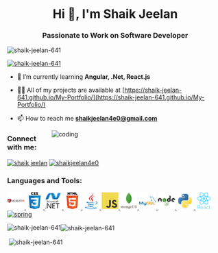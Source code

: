 <h1 align="center">Hi 👋, I'm Shaik Jeelan</h1>
<h3 align="center">Passionate to Work on Software Developer</h3>

<p align="left"> <img src="https://komarev.com/ghpvc/?username=shaik-jeelan-641&label=Profile%20views&color=0e75b6&style=flat" alt="shaik-jeelan-641" /> </p>

<p align="left"> <a href="https://github.com/ryo-ma/github-profile-trophy"><img src="https://github-profile-trophy.vercel.app/?username=shaik-jeelan-641" alt="shaik-jeelan-641" /></a> </p>

- 🌱 I’m currently learning **Angular, .Net, React.js**

- 👨‍💻 All of my projects are available at [https://shaik-jeelan-641.github.io/My-Portfolio/](https://shaik-jeelan-641.github.io/My-Portfolio/)

- 📫 How to reach me **shaikjeelan4e0@gmail.com**

<img  align="right" alt="coding" width="400" src="https://miro.medium.com/v2/resize:fit:1280/1*e5lN5-f5pmv5xx3GjruTMA.gif">


<p align="left">
<h3 align="left">Connect with me:</h3>

<a href="https://fb.com/shaik jeelan" target="blank"><img align="center" src="https://raw.githubusercontent.com/rahuldkjain/github-profile-readme-generator/master/src/images/icons/Social/facebook.svg" alt="shaik jeelan" height="30" width="40" /></a>
<a href="https://www.hackerrank.com/shaikjeelan4e0" target="blank"><img align="center" src="https://raw.githubusercontent.com/rahuldkjain/github-profile-readme-generator/master/src/images/icons/Social/hackerrank.svg" alt="shaikjeelan4e0" height="30" width="40" /></a>
</p>

<h3 align="left">Languages and Tools:</h3>
<p align="left" text-decoration="none"> <a href="https://angular.io" target="_blank" rel="noreferrer"> <img src="https://raw.githubusercontent.com/devicons/devicon/master/icons/angularjs/angularjs-original-wordmark.svg" alt="angularjs" width="40" height="40"/> </a> <a href="https://www.w3schools.com/css/" target="_blank" rel="noreferrer"> <img src="https://raw.githubusercontent.com/devicons/devicon/master/icons/css3/css3-original-wordmark.svg" alt="css3" width="40" height="40"/> </a> <a href="https://dotnet.microsoft.com/" target="_blank" rel="noreferrer"> <img src="https://raw.githubusercontent.com/devicons/devicon/master/icons/dot-net/dot-net-original-wordmark.svg" alt="dotnet" width="40" height="40"/> </a> <a href="https://www.w3.org/html/" target="_blank" rel="noreferrer"> <img src="https://raw.githubusercontent.com/devicons/devicon/master/icons/html5/html5-original-wordmark.svg" alt="html5" width="40" height="40"/> </a> <a href="https://www.java.com" target="_blank" rel="noreferrer"> <img src="https://raw.githubusercontent.com/devicons/devicon/master/icons/java/java-original.svg" alt="java" width="40" height="40"/> </a> <a href="https://developer.mozilla.org/en-US/docs/Web/JavaScript" target="_blank" rel="noreferrer"> <img src="https://raw.githubusercontent.com/devicons/devicon/master/icons/javascript/javascript-original.svg" alt="javascript" width="40" height="40"/> </a> <a href="https://www.mongodb.com/" target="_blank" rel="noreferrer"> <img src="https://raw.githubusercontent.com/devicons/devicon/master/icons/mongodb/mongodb-original-wordmark.svg" alt="mongodb" width="40" height="40"/> </a> <a href="https://www.mysql.com/" target="_blank" rel="noreferrer"> <img src="https://raw.githubusercontent.com/devicons/devicon/master/icons/mysql/mysql-original-wordmark.svg" alt="mysql" width="40" height="40"/> </a> <a href="https://nodejs.org" target="_blank" rel="noreferrer"> <img src="https://raw.githubusercontent.com/devicons/devicon/master/icons/nodejs/nodejs-original-wordmark.svg" alt="nodejs" width="40" height="40"/> </a> <a href="https://www.python.org" target="_blank" rel="noreferrer"> <img src="https://raw.githubusercontent.com/devicons/devicon/master/icons/python/python-original.svg" alt="python" width="40" height="40"/> </a> <a href="https://reactjs.org/" target="_blank" rel="noreferrer"> <img src="https://raw.githubusercontent.com/devicons/devicon/master/icons/react/react-original-wordmark.svg" alt="react" width="40" height="40"/> </a> <a href="https://spring.io/" target="_blank" rel="noreferrer"> <img src="https://www.vectorlogo.zone/logos/springio/springio-icon.svg" alt="spring" width="40" height="40"/> </a> </p>




<p><img align="left" src="https://github-readme-stats.vercel.app/api/top-langs?username=shaik-jeelan-641&show_icons=true&locale=en&layout=compact" alt="shaik-jeelan-641" /></p>



<p><img align="center" src="https://github-readme-streak-stats.herokuapp.com/?user=shaik-jeelan-641&" alt="shaik-jeelan-641"/></p>


<p>&nbsp;<img align="center" src="https://github-readme-stats.vercel.app/api?username=shaik-jeelan-641&show_icons=true&locale=en" alt="shaik-jeelan-641" /></p>



